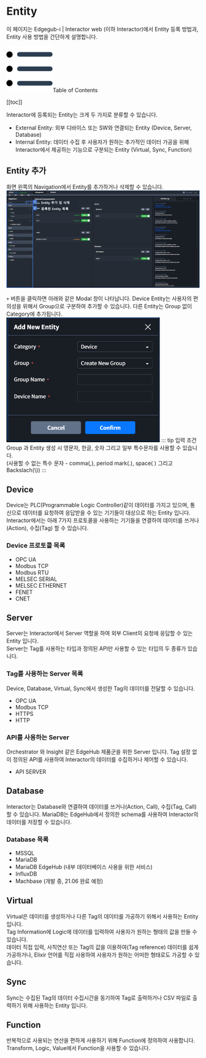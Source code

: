 # Entity
이 페이지는 Edgegub-i | Interactor web (이하 Interactor)에서 Entity 등록 방법과, Entity 사용 방법을 간단하게 설명합니다.

<div class="toc-title"><img src="../../img/icon/list.svg">Table of Contents</div>

[[toc]]

Interactor에 등록되는 Entity는 크게 두 가지로 분류할 수 있습니다.
* External Entity: 외부 디바이스 또는 SW와 연결되는 Entity (Device, Server, Database)
* Internal Entity: 데이터 수집 후 사용자가 원하는 추가적인 데이터 가공을 위해 Interactor에서 제공하는 기능으로 구분되는 Entity (Virtual, Sync, Function)

## Entity 추가
화면 왼쪽의 Navigation에서 Entity를 추가하거나 삭제할 수 있습니다.  
![img](../../img/entity/add.png)

`+` 버튼을 클릭하면 아래와 같은 Modal 창이 나타납니다. Device Entity는 사용자의 편의성을 위해서 Group으로 구분하여 추가할 수 있습니다. 다른 Entity는 Group 없이 Category에 추가됩니다.  
<img src="../../img/entity/add_modal.png" width="400">
::: tip 입력 조건
Group 과 Entity 생성 시 영문자, 한글, 숫자 그리고 일부 특수문자를 사용할 수 있습니다.  
(사용할 수 없는 특수 문자 - comma(,), period mark(.), space( ) 그리고  Backslach(\\))
:::

## Device
Device는 PLC(Programmable Logic Controller)같이 데이터를 가지고 있으며, 통신으로 데이터를 요청하여 응답받을 수 있는 기기들이 대상으로 하는 Entity 입니다.  
Interactor에서는 아래 7가지 프로토콜을 사용하는 기기들을 연결하여 데이터를 쓰거나(Action), 수집(Tag) 할 수 있습니다.  
### Device 프로토콜 목록
* OPC UA
* Modbus TCP
* Modbus RTU
* MELSEC SERIAL
* MELSEC ETHERNET
* FENET
* CNET


## Server
Server는 Interactor에서 Server 역할을 하여 외부 Client의 요청에 응답할 수 있는 Entity 입니다.  
Server는 Tag를 사용하는 타입과 정의된 API만 사용할 수 있는 타입의 두 종류가 있습니다.

### Tag를 사용하는 Server 목록
Device, Database, Virtual, Sync에서 생성한 Tag의 데이터를 전달할 수 있습니다.
* OPC UA
* Modbus TCP
* HTTPS
* HTTP

### API를 사용하는 Server
Orchestrator 와 Insight 같은 EdgeHub 제품군을 위한 Server 입니다. 
Tag 설정 없이 정의된 API를 사용하여 Interactor의 데이터를 수집하거나 제어할 수 있습니다.  
* API SERVER


## Database
Interactor는 Database와 연결하여 데이터를 쓰거나(Action, Call), 수집(Tag, Call) 할 수 있습니다. 
MariaDB는 EdgeHub에서 정의한 schema를 사용하여 Interactor의 데이터를 저장할 수 있습니다.

### Database 목록
* MSSQL
* MariaDB
* MariaDB EdgeHub (내부 데이터베이스 사용을 위한 서비스)
* InfluxDB
* Machbase (개발 중, 21.06 완료 예정)

## Virtual
Virtual은 데이터를 생성하거나 다른 Tag의 데이터를 가공하기 위해서 사용하는 Entity 입니다.  
Tag Information에 Logic에 데이터를 입력하여 사용자가 원하는 형태의 값을 만들 수 있습니다.   
데이터 직접 입력, 사칙연산 또는 Tag의 값을 이용하여(Tag reference) 데이터를 쉽게 가공하거나, Elixir 언어를 직접 사용하여 사용자가 원하는 어떠한 형태로도 가공할 수 있습니다.

## Sync
Sync는 수집된 Tag의 데이터 수집시간을 동기하여 Tag로 출력하거나 CSV 파일로 출력하기 위해 사용하는 Entity 입니다.

## Function
반복적으로 사용되는 연산을 편하게 사용하기 위해 Function에 정의하여 사용합니다.  
Transform, Logic, Value에서 Function을 사용할 수 있습니다.  